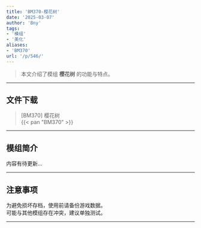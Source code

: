 ```yaml
---
title: 'BM370-樱花树'
date: '2025-03-07'
author: 'Bny'
tags:
- '模组'
- '美化'
aliases:
- 'BM370'
url: '/p/546/'
---
```


> 本文介绍了模组 **樱花树** 的功能与特点。

---

## 文件下载

> [BM370] 樱花树  
{{< pan "BM370" >}}  

---

## 模组简介

>  
内容有待更新...  

---

## 注意事项

>  
为避免损坏存档，使用前请备份游戏数据。  
可能与其他模组存在冲突，建议单独测试。  

---

